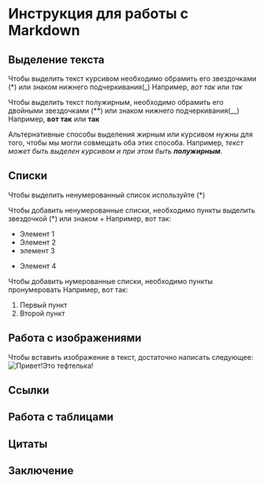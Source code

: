 # Инструкция для работы с Markdown

## Выделение текста

Чтобы выделить текст курсивом необходимо обрамить его звездочками (*) или знаком нижнего подчеркивания(_)
Например, *вот так* или _так_

Чтобы выделить текст полужирным, необходимо обрамить его двойными звездочками (**) или знаком нижнего подчеркивания(__)
Например, **вот так** или __так__

Альтернативные способы выделения жирным или курсивом нужны для того, чтобы мы могли совмещать оба этих способа.
Например, _текст может быть выделен курсивом и при этом быть **полужирным**_.

## Списки

Чтобы выделить ненумерованный список используйте (*) 

Чтобы добавить ненумерованные списки, необходимо пункты выделить звездочкой (*) или знаком +
Например, вот так:
* Элемент 1
* Элемент 2
* элемент 3
+ Элемент 4

Чтобы добавить нумерованные списки, необходимо пункты пронумеровать
Например, вот так:
1. Первый пункт
2. Второй пункт

## Работа с изображениями
Чтобы вставить изображение в текст, достаточно написать следующее:
![Привет!Это тефтелька!](1-kenny005.jpg) 

## Ссылки

## Работа с таблицами

## Цитаты

## Заключение
